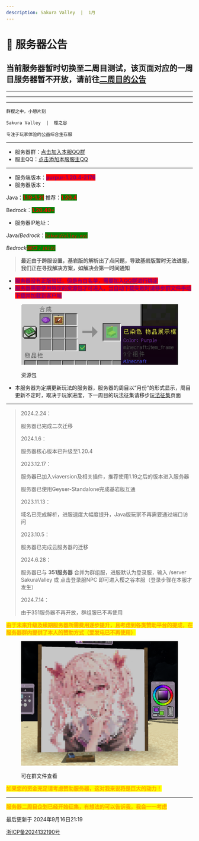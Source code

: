 ```yaml
---
description: Sakura Valley  |  1月
---
```


# 🌸 服务器公告

## 当前服务器暂时切换至二周目测试，该页面对应的一周目服务器暂不开放，请前往[二周目的公告](https://fantasy.sakuravalley.xyz/)

***

***

***

```
群樱之中，小憩片刻
```

```
Sakura Valley  |  樱之谷
```

```
专注于玩家体验的公益综合生存服
```

***

* 服务器群：[点击加入本服QQ群](https://qm.qq.com/q/jkcVtlxOBq)
* 服主QQ：[点击添加本服服主QQ](https://qm.qq.com/q/mhLtSgYE5c)

***

* 服务端版本：<mark style="color:purple;background-color:red;">**purpur-1.20.4-2176**</mark>
* 服务器版本：

&#x20;                    Java：<mark style="color:red;background-color:green;">**1.19-1.21**</mark>    推荐：<mark style="color:red;background-color:green;">**1.20.4**</mark>

&#x20;                    Bedrock：<mark style="color:red;background-color:green;">**1.20.40+**</mark>

* 服务器IP地址：

&#x20;                    Java/_Bedrock_：<mark style="color:red;background-color:green;">`SakuraValley.xyz`</mark>

&#x20;                    _Bedrock<mark style="color:red;background-color:green;">端口：</mark><mark style="color:red;background-color:green;">`19132`</mark>_

> **最近由于跨服设置，基岩版的解析出了点问题，导致基岩版暂时无法进服，我们正在寻找解决方案，如解决会第一时间通知**

* <mark style="color:purple;background-color:red;">**服务器没有正版验证，但是有白名单，需要加入**</mark>[<mark style="color:purple;background-color:red;">**QQ群**</mark>](http://qm.qq.com/cgi-bin/qm/qr?_wv=1027\&k=8__Qdx-Jt5A8YcRJugFXvZxEj9A2uuwA\&authKey=w%2B9PIfOzpb%2FEevVez2%2F2GAd9srP1CBgQA1R4t%2FQFpF7Fes%2FqjQxOEP71cFQzexJA\&noverify=0\&group_code=902914217)<mark style="color:purple;background-color:red;">**进行绑定**</mark>
* <mark style="color:purple;background-color:red;">**服务器需要使用特定的资源包才可进入，当自动下载失败时请移步群文件手动下载并加载到客户端**</mark>

<figure><img src=".gitbook/assets/image (3).png" alt=""><figcaption><p>资源包</p></figcaption></figure>

* 本服务器为定期更新玩法的服务器，服务器的周目以“月份”的形式显示，周目更新不定时，取决于玩家进度，下一周目的玩法征集请移步[玩法征集](wan-fa-zheng-ji.md)页面

***

> 2024.2.24：
>
> 服务器已完成二次迁移
>
>
>
> 2024.1.6：
>
> 服务器核心版本已升级至1.20.4
>
>
>
> 2023.12.17：
>
> 服务器已加入viaversion及相关插件，推荐使用1.19之后的版本进入服务器
>
> 服务器已使用Geyser-Standalone完成基岩版互通
>
>
>
> 2023.11.13：
>
> 域名已完成解析，进服速度大幅度提升，Java版玩家不再需要通过端口访问
>
>
>
> 2023.10.5：
>
> 服务器已完成云服务器的迁移
>
>
>
> 2024.6.28：
>
> 服务器已与 **351服务器** 合并为群组服，进服默认为登录服，输入  /server SakuraValley  或 点击登录服NPC 即可进入樱之谷本服（登录步骤在本服才发生）
>
>
>
> 2024.7.14：
>
> 由于351服务器不再开放，群组服已不再使用

<mark style="color:orange;">**由于未来升级及续期服务器所需费用逐步提升，且考虑到各类赞助平台的提成，在服务器群内提供了本人的赞助方式（爱发电已不再使用）**</mark>

<figure><img src=".gitbook/assets/image (26).png" alt=""><figcaption><p>可在群文件查看</p></figcaption></figure>

<mark style="color:orange;">**如果您的资金充足请考虑赞助服务器，这对我来说将是巨大的动力！**</mark>

***

<mark style="color:orange;">**服务器二周目企划已经开始征集，有想法的可以告诉我，我会一一考虑**</mark>



最后更新于 2024年9月16日21:19



&#x20; [浙ICP备2024132190号](https://beian.miit.gov.cn/)
